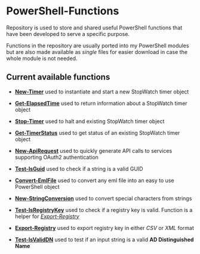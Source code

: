 # PowerShell-Functions

Repository is used to store and shared useful PowerShell functions that have been developed to serve a specific purpose.

Functions in the repository are usually ported into my PowerShell modules but are also made available as *single* files for easier download in case the whole module is not needed.

## Current available functions

- **[New-Timer](https://github.com/PsCustomObject/PowerShell-Functions/blob/master/New-Timer.ps1)** used to instantiate and start a new StopWatch timer object

- **[Get-ElapsedTime](https://github.com/PsCustomObject/PowerShell-Functions/blob/master/Get-ElapsedTime.ps1)** used to return information about a StopWatch timer object

- **[Stop-Timer](https://github.com/PsCustomObject/PowerShell-Functions/blob/master/Stop-Timer.ps1)** used to halt and existing StopWatch timer object

- **[Get-TimerStatus](https://github.com/PsCustomObject/PowerShell-Functions/blob/master/Get-TimerStatus.ps1)** used to get status of an existing StopWatch timer object

- **[New-ApiRequest](https://github.com/PsCustomObject/PowerShell-Functions/blob/master/New-ApiRequest.ps1)** used to quickly generate API calls to services supporting OAuth2 authentication

- **[Test-IsGuid](https://github.com/PsCustomObject/PowerShell-Functions/blob/master/Test-IsGuid.ps1)** used to check if a string is a valid GUID

- **[Convert-EmlFile](https://github.com/PsCustomObject/PowerShell-Functions/blob/master/Convert-EmlFile.ps1)** used to convert any eml file into an easy to use PowerShell object

- **[New-StringConversion](https://github.com/PsCustomObject/PowerShell-Functions/blob/master/New-StringConversion.ps1)** used to convert special characters from strings

- **[Test-IsRegistryKey](https://github.com/PsCustomObject/PowerShell-Functions/blob/master/Test-IsRegistryKey.ps1)** used to check if a registry key is valid. Function is a helper for *[Export-Registry](https://github.com/PsCustomObject/PowerShell-Functions/blob/master/Export-Registry.ps1)*

- **[Export-Registry](https://github.com/PsCustomObject/PowerShell-Functions/blob/master/Export-Registry.ps1)** used to export registry key in either *CSV* or *XML* format

- **[Test-IsValidDN](https://github.com/PsCustomObject/PowerShell-Functions/Test-IsValidDn.ps1)** used to test if an input string is a valid **AD Distinguished Name**